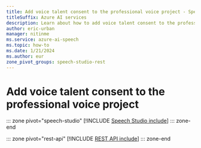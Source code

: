 ```yaml
---
title: Add voice talent consent to the professional voice project - Speech service
titleSuffix: Azure AI services
description: Learn about how to add voice talent consent to the professional voice project. 
author: eric-urban
manager: nitinme
ms.service: azure-ai-speech
ms.topic: how-to
ms.date: 1/21/2024
ms.author: eur
zone_pivot_groups: speech-studio-rest
---
```


# Add voice talent consent to the professional voice project

::: zone pivot="speech-studio"
[!INCLUDE [Speech Studio include](./includes/how-to/professional-voice/create-consent/speech-studio.md)]
::: zone-end

::: zone pivot="rest-api"
[!INCLUDE [REST API include](./includes/how-to/professional-voice/create-consent/rest.md)]
::: zone-end


